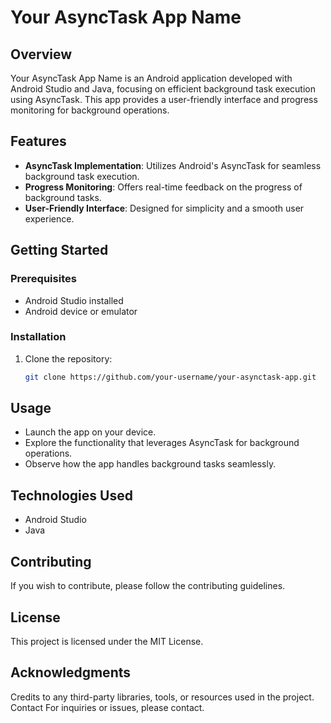 # Your AsyncTask App Name

## Overview

Your AsyncTask App Name is an Android application developed with Android Studio and Java, focusing on efficient background task execution using AsyncTask. This app provides a user-friendly interface and progress monitoring for background operations.

## Features

- **AsyncTask Implementation**: Utilizes Android's AsyncTask for seamless background task execution.
- **Progress Monitoring**: Offers real-time feedback on the progress of background tasks.
- **User-Friendly Interface**: Designed for simplicity and a smooth user experience.

## Getting Started

### Prerequisites

- Android Studio installed
- Android device or emulator

### Installation

1. Clone the repository:
   ```bash
   git clone https://github.com/your-username/your-asynctask-app.git
   ```
## Usage
- Launch the app on your device.
- Explore the functionality that leverages AsyncTask for background operations.
- Observe how the app handles background tasks seamlessly.
## Technologies Used
- Android Studio
- Java
## Contributing
If you wish to contribute, please follow the contributing guidelines.

## License
This project is licensed under the MIT License.

## Acknowledgments
 Credits to any third-party libraries, tools, or resources used in the project.
Contact
For inquiries or issues, please contact.

   

